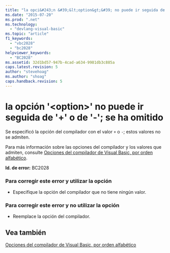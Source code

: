 ```yaml
---
title: "la opci&#243;n &#39;&lt;option&gt;&#39; no puede ir seguida de &#39;+&#39; o de &#39;-&#39;; se ha omitido | Microsoft Docs"
ms.date: "2015-07-20"
ms.prod: ".net"
ms.technology: 
  - "devlang-visual-basic"
ms.topic: "article"
f1_keywords: 
  - "vbc2028"
  - "bc2028"
helpviewer_keywords: 
  - "BC2028"
ms.assetid: 32d1bd57-947b-4cad-a634-9981db3c885a
caps.latest.revision: 5
author: "stevehoag"
ms.author: "shoag"
caps.handback.revision: 5
---
```

# la opci&#243;n &#39;&lt;option&gt;&#39; no puede ir seguida de &#39;+&#39; o de &#39;-&#39;; se ha omitido
Se especificó la opción del compilador con el valor `+` o `-`; estos valores no se admiten.  
  
 Para más información sobre las opciones del compilador y los valores que admiten, consulte [Opciones del compilador de Visual Basic, por orden alfabético](../../visual-basic/reference/command-line-compiler/compiler-options-listed-alphabetically.md).  
  
 **Id. de error:** BC2028  
  
### Para corregir este error y utilizar la opción  
  
-   Especifique la opción del compilador que no tiene ningún valor.  
  
### Para corregir este error y no utilizar la opción  
  
-   Reemplace la opción del compilador.  
  
## Vea también  
 [Opciones del compilador de Visual Basic, por orden alfabético](../../visual-basic/reference/command-line-compiler/compiler-options-listed-alphabetically.md)
